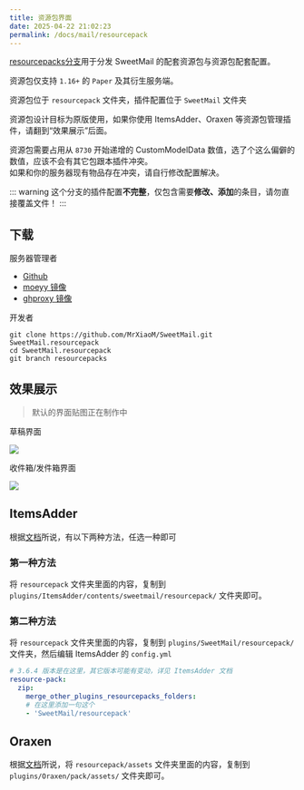 ```yaml
---
title: 资源包界面
date: 2025-04-22 21:02:23
permalink: /docs/mail/resourcepack
---
```


[resourcepacks分支](https://github.com/MrXiaoM/SweetMail/tree/resourcepacks)用于分发 SweetMail 的配套资源包与资源包配套配置。

资源包仅支持 `1.16+` 的 `Paper` 及其衍生服务端。

资源包位于 `resourcepack` 文件夹，插件配置位于 `SweetMail` 文件夹

资源包设计目标为原版使用，如果你使用 ItemsAdder、Oraxen 等资源包管理插件，请翻到“效果展示”后面。

资源包需要占用从 `8730` 开始递增的 CustomModelData 数值，选了个这么偏僻的数值，应该不会有其它包跟本插件冲突。  
如果和你的服务器现有物品存在冲突，请自行修改配置解决。

::: warning
这个分支的插件配置**不完整**，仅包含需要**修改、添加**的条目，请勿直接覆盖文件！
:::

## 下载

服务器管理者
+ [Github](https://github.com/MrXiaoM/SweetMail/archive/refs/heads/resourcepacks.zip)
+ [moeyy 镜像](https://github.moeyy.xyz/https://github.com/MrXiaoM/SweetMail/archive/resourcepacks.zip)
+ [ghproxy 镜像](https://ghproxy.net/https://github.com/MrXiaoM/SweetMail/archive/resourcepacks.zip)

开发者
```shell
git clone https://github.com/MrXiaoM/SweetMail.git SweetMail.resourcepack
cd SweetMail.resourcepack
git branch resourcepacks
```

## 效果展示

> 默认的界面贴图正在制作中

草稿界面

![](https://pic1.imgdb.cn/item/67c59a63d0e0a243d40add4a.png)

收件箱/发件箱界面

![](https://pic1.imgdb.cn/item/680a59fe58cb8da5c8c9433b.png)

## ItemsAdder

根据[文档](https://itemsadder.devs.beer/plugin-usage/merge-resourcepacks)所说，有以下两种方法，任选一种即可

### 第一种方法
将 `resourcepack` 文件夹里面的内容，复制到 `plugins/ItemsAdder/contents/sweetmail/resourcepack/` 文件夹即可。

### 第二种方法
将 `resourcepack` 文件夹里面的内容，复制到 `plugins/SweetMail/resourcepack/` 文件夹，然后编辑 ItemsAdder 的 `config.yml`
```yaml
# 3.6.4 版本是在这里，其它版本可能有变动，详见 ItemsAdder 文档
resource-pack:
  zip:
    merge_other_plugins_resourcepacks_folders:
    # 在这里添加一句这个
    - 'SweetMail/resourcepack'
```

## Oraxen

根据[文档](https://docs.oraxen.com/faq#oraxen-is-using-its-own-resource-pack-can-i-still-use-mine)所说，将 `resourcepack/assets` 文件夹里面的内容，复制到 `plugins/Oraxen/pack/assets/` 文件夹即可。
